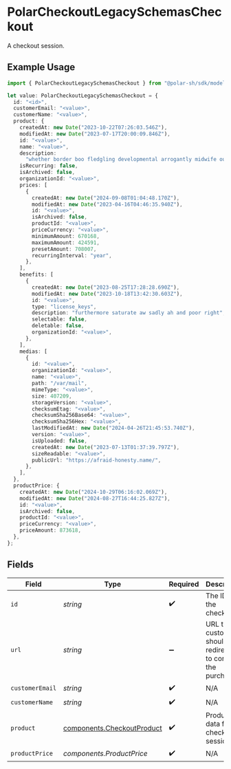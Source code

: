 # PolarCheckoutLegacySchemasCheckout

A checkout session.

## Example Usage

```typescript
import { PolarCheckoutLegacySchemasCheckout } from "@polar-sh/sdk/models/components";

let value: PolarCheckoutLegacySchemasCheckout = {
  id: "<id>",
  customerEmail: "<value>",
  customerName: "<value>",
  product: {
    createdAt: new Date("2023-10-22T07:26:03.546Z"),
    modifiedAt: new Date("2023-07-17T20:00:09.846Z"),
    id: "<value>",
    name: "<value>",
    description:
      "whether border boo fledgling developmental arrogantly midwife out substitution",
    isRecurring: false,
    isArchived: false,
    organizationId: "<value>",
    prices: [
      {
        createdAt: new Date("2024-09-08T01:04:48.170Z"),
        modifiedAt: new Date("2023-04-16T04:46:35.940Z"),
        id: "<value>",
        isArchived: false,
        productId: "<value>",
        priceCurrency: "<value>",
        minimumAmount: 670168,
        maximumAmount: 424591,
        presetAmount: 708007,
        recurringInterval: "year",
      },
    ],
    benefits: [
      {
        createdAt: new Date("2023-08-25T17:28:28.690Z"),
        modifiedAt: new Date("2023-10-18T13:42:30.603Z"),
        id: "<value>",
        type: "license_keys",
        description: "furthermore saturate aw sadly ah and poor right",
        selectable: false,
        deletable: false,
        organizationId: "<value>",
      },
    ],
    medias: [
      {
        id: "<value>",
        organizationId: "<value>",
        name: "<value>",
        path: "/var/mail",
        mimeType: "<value>",
        size: 407209,
        storageVersion: "<value>",
        checksumEtag: "<value>",
        checksumSha256Base64: "<value>",
        checksumSha256Hex: "<value>",
        lastModifiedAt: new Date("2024-04-26T21:45:53.740Z"),
        version: "<value>",
        isUploaded: false,
        createdAt: new Date("2023-07-13T01:37:39.797Z"),
        sizeReadable: "<value>",
        publicUrl: "https://afraid-honesty.name/",
      },
    ],
  },
  productPrice: {
    createdAt: new Date("2024-10-29T06:16:02.069Z"),
    modifiedAt: new Date("2024-08-27T16:44:25.827Z"),
    id: "<value>",
    isArchived: false,
    productId: "<value>",
    priceCurrency: "<value>",
    priceAmount: 873618,
  },
};
```

## Fields

| Field                                                                    | Type                                                                     | Required                                                                 | Description                                                              |
| ------------------------------------------------------------------------ | ------------------------------------------------------------------------ | ------------------------------------------------------------------------ | ------------------------------------------------------------------------ |
| `id`                                                                     | *string*                                                                 | :heavy_check_mark:                                                       | The ID of the checkout.                                                  |
| `url`                                                                    | *string*                                                                 | :heavy_minus_sign:                                                       | URL the customer should be redirected to complete the purchase.          |
| `customerEmail`                                                          | *string*                                                                 | :heavy_check_mark:                                                       | N/A                                                                      |
| `customerName`                                                           | *string*                                                                 | :heavy_check_mark:                                                       | N/A                                                                      |
| `product`                                                                | [components.CheckoutProduct](../../models/components/checkoutproduct.md) | :heavy_check_mark:                                                       | Product data for a checkout session.                                     |
| `productPrice`                                                           | *components.ProductPrice*                                                | :heavy_check_mark:                                                       | N/A                                                                      |